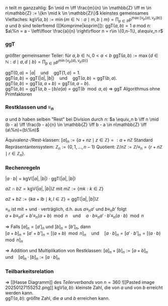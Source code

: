 $n$ teilt $m$ ganzzahlig:                                                          $n \mid m \iff \frac{m}{n} \in \mathbb{Z} \iff m \in n\mathbb{Z} := \{kn \mid k \in \mathbb{Z}\}$
kleinstes gemeinsames Vielfaches:                                   $\text{kgV}(a, b) := \min\{m \in \mathbb{N} : a \mid m, b \mid m\} = \prod_{p \in \mathbb{P}} p^{\max\{\nu_p(a), \nu_p(b)\}}$  
$a$ und $b$ sind teilerfremd ([[Komprime|koprim]]):                                    $\text{ggT}(a, b) = 1$
$a$ mod $n$:                                                                           $a\%n = a - \left\lfloor \frac{a}{n} \right\rfloor n = r\in \{0,n-1\}, a\equiv_n r$

### ggT
größter gemeinsamer Teiler: 
für $a, b \in \mathbb{N},0< a<b$
$\text{ggT}(a, b) := \max\{d \in \mathbb{N} : d \mid a, d \mid b\} = \prod_{p \in \mathbb{P}} p^{\min\{\nu_p(a), \nu_p(b)\}}$  

$\text{ggT}(0, a) = |a| \quad \text{und} \quad \text{ggT}(1, a) = 1.$  
$\text{ggT}(a, b) = \text{ggT}(|a|, |b|) \quad \text{und} \quad \text{ggT}(a, b) = \text{ggT}(b, a).$  
$\text{ggT}(a, b) = \text{ggT}(a, a + b) = \text{ggT}(a, a - b).$  
$\text{ggT}(a, b) = \text{ggT}(a, b - \lfloor b / a \rfloor a) = \text{ggT}(b \mod a, a)$
⇒ ggT Algorithmus ohne Primfaktoren

### Restklassen und $\equiv_n$
$a$ und $b$ haben selben "Rest" bei Division durch $n$:
$a \equiv_n b \iff n \mid (b - a) \iff \frac{b - a}{n} \in \mathbb{Z} \iff b - a \in n\mathbb{Z} \iff (a\%n)=(b\%n)$

Äquivalenz-/Rest-klassen: $[a]_n := \{a + nz \mid z \in \mathbb{Z}\} =: a + n\mathbb{Z}$
Standard Repräsentantensystem: $\mathbb{Z}_n := \{0, 1, \dots, n - 1\}$
Quotient: $\mathbb{Z} / n\mathbb{Z} := \mathbb{Z} / \equiv_n = \{r + n\mathbb{Z} \mid r \in \mathbb{Z}_n\}.$
### Rechenregeln
$|a \cdot b| = \text{kgV}(|a|, |b|) \cdot \text{ggT}(|a|, |b|)$  

$a\mathbb{Z} \cap b\mathbb{Z} = \text{kgV}(|a|, |b|)\mathbb{Z} \text{ mit } m\mathbb{Z} := \{mk : k \in \mathbb{Z}\}$  

$a\mathbb{Z} + b\mathbb{Z} := \{ka + lb \mid k, l \in \mathbb{Z}\} = \text{ggT}(|a|, |b|)\mathbb{Z}$  

$\equiv_n$ ist mit $+$ und $\cdot$ verträglich, d.h. aus $a \equiv_n a'$ und $b \equiv_n b'$ folgt  
$a + b \equiv_n a' + b' \equiv_n (a + b) \mod n \quad \text{und} \quad a \cdot b \equiv_n a' \cdot b' \equiv_n (a \cdot b) \mod n$

⇒ Falls $[a]_n = [a']_n$ und $[b]_n = [b']_n$, dann  
$[a + b]_n = [a' + b']_n = [(a + b) \mod n]_n \quad \text{und} \quad [a \cdot b]_n = [a' \cdot b']_n = [(a \cdot b) \mod n]_n$  

⇒ Addition und Multiplikation von Restklassen: 
$[a]_n + [b]_n := [a + b]_n \quad \text{und} \quad [a]_n \cdot [b]_n := [a \cdot b]_n$

### Teilbarkeitsrelation
⇒ [[Hasse Diagramm]] des _Teilerverbands_ von $n = 360$
![[Pasted image 20250127155252.png]]
$\text{kgV}(a, b):$ kleinste Zahl, die von $a$ und von $b$ erreicht werden kann.  
$\text{ggT}(a, b):$ größte Zahl, die $a$ und $b$ erreichen kann.  

